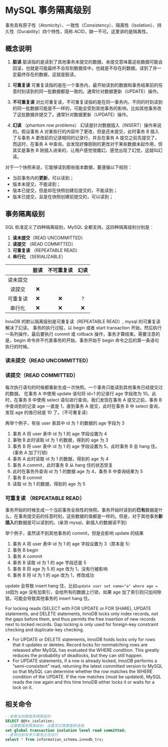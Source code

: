 # MySQL 事务隔离级别

事务具有原子性（Atomicity）、一致性（Consistency）、隔离性（Isolation）、持久性（Durability）四个特性，简称 ACID，缺一不可。这里讲的是隔离性。

## 概念说明

1. **脏读**
   脏读指的是读到了其他事务未提交的数据，未提交意味着这些数据可能会回滚，也就是可能最终不会存到数据库中，也就是不存在的数据。读到了并一定最终存在的数据，这就是脏读。

2. **可重复读**
   可重复读指的是在一个事务内，最开始读到的数据和事务结束前的任意时刻读到的同一批数据都是一致的。通常针对数据更新（UPDATE）操作。

3. **不可重复读**
   对比可重复读，不可重复读指的是在同一事务内，不同的时刻读到的同一批数据可能是不一样的，可能会受到其他事务的影响，比如其他事务改了这批数据并提交了。通常针对数据更新（UPDATE）操作。

4. **幻读** （phantom row problems）
   幻读是针对数据插入（INSERT）操作来说的。假设事务 A 对某些行的内容作了更改，但是还未提交，此时事务 B 插入了与事务 A 更改前的记录相同的记录行，并且在事务 A 提交之前先提交了，而这时，在事务 A 中查询，会发现好像刚刚的更改对于某些数据未起作用，但其实是事务 B 刚插入进来的，让用户感觉很魔幻，感觉出现了幻觉，这就叫幻读。

对于一个快照来说，它能够读到那些版本数据，要遵循以下规则：

- 当前事务内的**更新**，可以读到；
- 版本未提交，不能读到；
- 版本已提交，但是却在快照创建后提交的，不能读到；
- 版本已提交，且是在快照创建前提交的，可以读到；

## 事务隔离级别

SQL 标准定义了四种隔离级别，MySQL 全都支持。这四种隔离级别分别是：

1. **读未提交**（READ UNCOMMITTED）
2. **读提交** （READ COMMITTED）
3. **可重复读** （REPEATABLE READ）
4. **串行化** （SERIALIZABLE）

|          | 脏读 | 不可重复读 | 幻读 |
| :------: | :--: | :--------: | :--: |
| 读未提交 |      |            |      |
|  读提交  |  ❌  |            |      |
| 可重复读 |  ❌  |     ❌     |  ？  |
|  串行化  |  ❌  |     ❌     |  ❌  |

InnoDB 的默认隔离级别是可重复读（REPEATABLE READ）, mysql 的可重复读解决了幻读。
事务的执行过程，以 begin 或者 start transaction 开始，然后执行一系列操作，最后要执行 commit 或 rollback 操作，事务才算结束。需要注意的是，begin 命令并不代表事务的开始，事务开始于 begin 命令之后的第一条语句执行的时候。

### 读未提交（READ UNCOMMITTED）

### 读提交（READ COMMITTED）

每次执行语句的时候都重新生成一次快照。一个事务只能读到其他事务已经提交过的数据。
在事务 A 中使用 update 语句将 id=1 的记录行 age 字段改为 10。此时，在事务 B 中使用 select 语句进行查询，我们发现在事务 A 提交之前，事务 B 中查询到的记录 age 一直是 1，直到事务 A 提交，此时在事务 B 中 select 查询，发现 age 的值已经是 10 了。（不可重复读）

再举个例子，有张 user 表其中 id 为 1 的数据的 age 字段为 3

1. 事务 A 将 user 表中 id 为 1 的 age 字段设置为 4
2. 事物 B 此时读取 id 为 1 的数据，得到的 age 为 3
3. 事务 B 将 user 表中 id 为 1 的 age 字段设置为 5，此时事务 B 会 hang 住。(事务 A 加了行锁)
4. 事务 A 此时读取 id 为 1 的数据，得到的 age 为 4
5. 事务 A commit，此时事务 B 从 hang 住的状态恢复
6. 此时在事务外查询 id 为 1 的数据 age 为 4，事务 B 中查询结果为 5
7. 事务 B commit
8. 读取 id 为 1 的数据，得到的 age 为 5

### 可重复读 （REPEATABLE READ）

事务开始的时候生成一个当前事务全局性的快照。事务开始时读到的**已有**数据是什么，在事务提交前的任意时刻，这些数据的值都是一样的。但是，对于其他事务**新插入**的数据是可以读到的。(亲测 mysql，新插入的数据读不到)

举个例子，虽然读不到其他事务的 commit，但是会影响 update 的结果

1. 事务 A 将 user 表中 id 为 1 的 age 字段设置为 3（原本是 5）
2. 事务 B begin
3. 事务 A commit
4. 事务 B 读取 id 为 1 的 age 字段还是 5
5. 事务 B 将 age 为 5 的 age 改为 1，没有行被影响
6. 事务 B 将 id 为 1 的 age 改为 1，修改成功

update 会导致 insert hang 住，比如`update user set name="a" where age = 10`因为 age 没有加索引，会给所有的数据上行锁，如果 age 加了索引则只加间隙锁。可能会导致其他事务的 insert hang 住。

For locking reads (SELECT with FOR UPDATE or FOR SHARE), UPDATE statements, and DELETE statements, InnoDB locks only index records, not the gaps before them, and thus permits the free insertion of new records next to locked records. Gap locking is only used for foreign-key constraint checking and duplicate-key checking.

- For UPDATE or DELETE statements, InnoDB holds locks only for rows that it updates or deletes. Record locks for nonmatching rows are released after MySQL has evaluated the WHERE condition. This greatly reduces the probability of deadlocks, but they can still happen.
- For UPDATE statements, if a row is already locked, InnoDB performs a “semi-consistent” read, returning the latest committed version to MySQL so that MySQL can determine whether the row matches the WHERE condition of the UPDATE. If the row matches (must be updated), MySQL reads the row again and this time InnoDB either locks it or waits for a lock on it.

## 相关命令

```SQL
--查看当前数据库隔离级别
SELECT @@tx_isolation;
--设置数据库隔离级别，设置完后需要重新连接
set global transaction isolation level read committed;
--查询当前有多少事务正在运行
select * from information_schema.innodb_trx;
```
